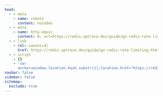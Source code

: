 ```yaml
---
head:
  - - meta
    - name: robots
      content: noindex
  - - meta
    - name: http-equiv
      content: 0; url=https://redis.uptrace.dev/guide/go-redis-rate-limiting.html
  - - link
    - rel: canonical
      href: https://redis.uptrace.dev/guide/go-redis-rate-limiting.html
  - - script
    - {}
    - 'var
      anchor=window.location.hash.substr(1);location.href="https://redis.uptrace.dev/guide/redis-rate-limiting.html"+(anchor?"#"+anchor:"")'
navbar: false
sidebar: false
sitemap:
  exclude: true
---
```

